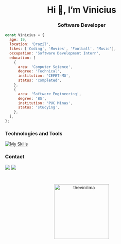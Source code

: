 <h1 align="center">Hi 👋, I’m Vinicius</h1>
<h3 align="center">Software Developer</h3>

```js
const Vinicius = {
  age: 19,
  location: 'Brazil',
  likes: ['Coding', 'Movies', 'Football', 'Music'],
  occupation: 'Software Development Intern',
  education: [
    {
      area: 'Computer Science',
      degree: 'Technical',
      institution: 'CEFET-MG',
      status: 'completed',
    },
    {
      area: 'Software Engineering',
      degree: 'BS',
      institution: 'PUC Minas',
      status: 'studying',
    },
  ],
};
```

### Technologies and Tools

[![My Skills](https://skillicons.dev/icons?i=js,ts,react,nodejs,css,html,java,py,git,docker)](https://skillicons.dev)


### Contact
<p>
  <a href="https://www.linkedin.com/in/vinicius-assis-lima" target="_blank"><img src="https://img.shields.io/badge/-LinkedIn-%230077B5?style=for-the-badge&logo=linkedin&logoColor=white" target="_blank"></a>
  <a href = "mailto:limavini@protonmail.com"><img src="https://img.shields.io/badge/ProtonMail-8B89CC?style=for-the-badge&logo=protonmail&logoColor=white" target="_blank"></a>
</p>

<br>

<p align="center">
  <a href="https://github.com/thevinilima">
    <img height="180em" src="https://github-readme-stats.vercel.app/api?username=thevinilima&show_icons=true&include_all_commits=true&count_private=true&theme=omni" alt="thevinilima" />
<!--     &nbsp;
    <img height="180em" src="https://github-readme-stats-eight-theta.vercel.app/api/top-langs/?username=thevinilima&layout=compact&langs_count=8&theme=omni"/> -->
  </a>
</p>
